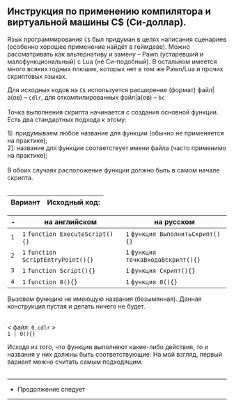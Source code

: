 Инструкция по применению компилятора и виртуальной машины C$ (Си-доллар).
-
Язык программирования ```С$``` был придуман в целях написания сценариев (особенно хорошее применение найдёт в геймдеве).
Можно рассматривать как альтернативу и замену – Pawn (устаревший и малофункциональный) с Lua (не Си-подобный).
В остальном имеется много всяких годных плюшек, которых нет в том же Pawn/Lua и прочих скриптовых языках.

Для исходных кодов на ```C$``` используется расширение (формат) файл|а(ов) – `cdlr`, для откомпилированных файл|а(ов) – `bc` <br><br>
Точка выполнения скрипта начинается с создания основной функции. Есть два стандартных подхода к этому: <br>

1]: придумываем любое название для функции (обычно не применяется на практике);<br>
2]: название для функции соответствует имени файла (часто применимо на практике);<br>
<br>
В обоих случаях расположение функции должно быть в самом начале скрипта. <br><br>

| Вариант | Исходный код: |
|---------|---------------|

| - | на английском | на русском |
|---------|---------------|------------|
| ```1``` | ```1``` ```function ExecuteScript(){}```       | ```1``` ```функция ВыполнитьСкрипт(){}```     |
| ```2``` | ```1``` ```function ScriptEntryPoint(){}```    | ```1``` ```функция точкаВходаВскрипт(){}```   |
| ```3``` | ```1``` ```function Script(){}```              | ```1``` ```функция Скрипт(){}```              |
| ```4``` | ```1``` ```function 0(){}```                   | ```1``` ```функция 0(){}```                    |

Вызовем функцию не имеющую названия (безымянная). Данная конструкция пустая и делать ничего не будет.<br>
<br>

< файл: ```0.cdlr``` ><br>
``` 1 | 0(){} ```

Исходя из того, что функции выполняют какие-либо действия, то и названия у них должны быть соответствующие. На мой взгляд, первый вариант можно считать самым подходящим.
<br>
<br>

---------------------
* Продолжение следует
---------------------
